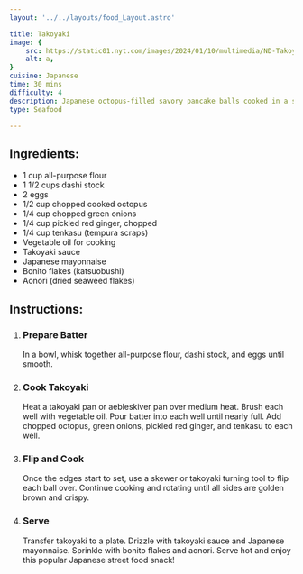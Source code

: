 ```yaml
---
layout: '../../layouts/food_Layout.astro'

title: Takoyaki
image: {
    src: https://static01.nyt.com/images/2024/01/10/multimedia/ND-Takoyaki-wfhg/ND-Takoyaki-wfhg-superJumbo.jpg,
    alt: a,
}
cuisine: Japanese
time: 30 mins
difficulty: 4
description: Japanese octopus-filled savory pancake balls cooked in a special molded pan, brushed with takoyaki sauce, mayonnaise, and bonito flakes.
type: Seafood

---
```

<div class="recipe-container">
    <div class="ingredients">
        <h2>Ingredients:</h2>
        <ul>
            <li>1 cup all-purpose flour</li>
            <li>1 1/2 cups dashi stock</li>
            <li>2 eggs</li>
            <li>1/2 cup chopped cooked octopus</li>
            <li>1/4 cup chopped green onions</li>
            <li>1/4 cup pickled red ginger, chopped</li>
            <li>1/4 cup tenkasu (tempura scraps)</li>
            <li>Vegetable oil for cooking</li>
            <li>Takoyaki sauce</li>
            <li>Japanese mayonnaise</li>
            <li>Bonito flakes (katsuobushi)</li>
            <li>Aonori (dried seaweed flakes)</li>
        </ul>
    </div>
    <div class="instructions">
        <h2>Instructions:</h2>
        <ol>
            <li><h3>Prepare Batter</h3>
                In a bowl, whisk together all-purpose flour, dashi stock, and eggs until smooth.
            </li>
            <li><h3>Cook Takoyaki</h3>
                Heat a takoyaki pan or aebleskiver pan over medium heat. Brush each well with vegetable oil. Pour batter into each well until nearly full. Add chopped octopus, green onions, pickled red ginger, and tenkasu to each well.
            </li>
            <li><h3>Flip and Cook</h3>
                Once the edges start to set, use a skewer or takoyaki turning tool to flip each ball over. Continue cooking and rotating until all sides are golden brown and crispy.
            </li>
            <li><h3>Serve</h3>
                Transfer takoyaki to a plate. Drizzle with takoyaki sauce and Japanese mayonnaise. Sprinkle with bonito flakes and aonori. Serve hot and enjoy this popular Japanese street food snack!
            </li>
        </ol>
    </div>
</div>
